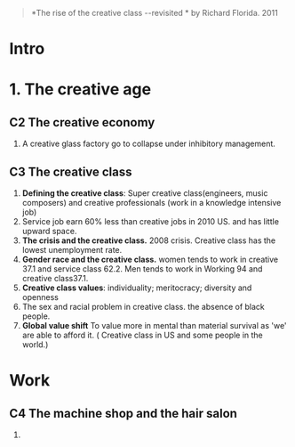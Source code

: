 > *The rise of the creative class --revisited *  by Richard Florida. 2011

# Intro

# 1. The creative age
## C2 The creative economy
1.  A creative glass factory go to collapse under inhibitory management.
## C3 The creative class
1. **Defining the creative class**: Super creative class(engineers, music composers) and creative professionals (work in a knowledge intensive job)
2. Service job earn 60% less than creative jobs in 2010 US. and has little upward space.
3. **The crisis and the creative class.** 2008  crisis. Creative class has the lowest unemployment rate.
4. **Gender race and the creative class.** women tends to work in creative 37.1 and service class 62.2. Men tends to work in Working 94 and creative class37.1.
5. **Creative class values**: individuality; meritocracy; diversity and openness
6. The sex and racial problem in creative class. the absence of black people.
7. **Global value shift** To value more in mental than material survival as 'we' are able to afford it. ( Creative class in US and some people in the world.)

# Work
## C4 The machine shop and the hair salon
1. 
<!--stackedit_data:
eyJoaXN0b3J5IjpbMTEzMjA0MjE4MSw2OTY3MzM3MTcsLTExMT
MzNjg3MjYsODk3MzQ4NDkwLC0xNjY4NjUwMTYwLDk2ODM5MjY5
MSwxMzgxMzg1MDgyLC0xMTIwMzQxLDEzMDkwODkyMzgsMTQ2ND
UxODIxLDM3ODE5MzAzNiwtMjA3MTk2ODIxMV19
-->